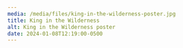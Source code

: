 ```yaml
---
media: /media/files/king-in-the-wilderness-poster.jpg
title: King in the Wilderness
alt: King in the Wilderness poster
date: 2024-01-08T12:19:00-0500
---
```

